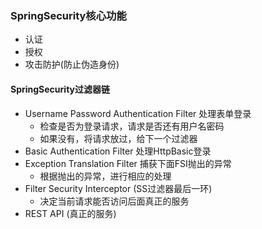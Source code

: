 ### SpringSecurity核心功能
- 认证
- 授权
- 攻击防护(防止伪造身份)

#### SpringSecurity过滤器链
- Username Password Authentication Filter 处理表单登录
    - 检查是否为登录请求，请求是否还有用户名密码
    - 如果没有，将请求放过，给下一个过滤器
- Basic Authentication Filter 处理HttpBasic登录
- Exception Translation Filter 捕获下面FSI抛出的异常
    - 根据抛出的异常，进行相应的处理
- Filter Security Interceptor (SS过滤器最后一环)
    - 决定当前请求能否访问后面真正的服务
- REST API (真正的服务)
    